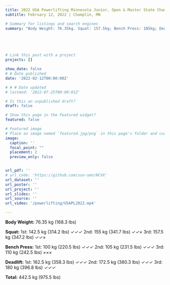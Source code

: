 ```yaml
---
title: 2022 USA Powerlifting Minnesota Junior, Open & Master State Championships
subtitle: February 12, 2022 | Champlin, MN

# Summary for listings and search engines
summary: "Body Weight: 76.35kg. Squat: 157.5kg; Bench Press: 105kg; Deadlift: 180kg. Total 442.5kg. "





# Link this post with a project
projects: []

show_date: false
# # Date published
date: '2022-02-12T00:00:00Z'

# # # Date updated
# lastmod: '2022-07-25T00:00:01Z'

# Is this an unpublished draft?
draft: false

# Show this page in the Featured widget?
featured: false

# Featured image
# Place an image named `featured.jpg/png` in this page's folder and customize its options here.
image:
  caption: ''
  focal_point: ""
  placement: 2
  preview_only: false


url_pdf: ''
# url_code: 'https://github.com/sun-umn/NCVX'
url_dataset: ''
url_poster: ''
url_project: ''
url_slides: ''
url_source: ''
url_video: '/powerlifting/USAPL2022.mp4'

---
```


**Body Weight:** 76.35 kg (168.3 lbs)

**Squat:**
1st: 142.5 kg (314.2 lbs) ✓✓✓        2nd: 155 kg (341.7 lbs) ✓✓×          3rd: 157.5 kg (347.2 lbs) ✓✓×

**Bench Press:**
1st: 100 kg (220.5 lbs) ✓✓✓           2nd: 105 kg (231.5 lbs) ✓✓✓          3rd: 110 kg (242.5 lbs) ×××

**Deadlift:**
1st: 162.5 kg (358.3 lbs) ✓✓✓        2nd: 172.5 kg (380.3 lbs) ✓✓✓      3rd: 180 kg (396.8 lbs) ✓✓✓

**Total:** 442.5 kg (975.5 lbs)